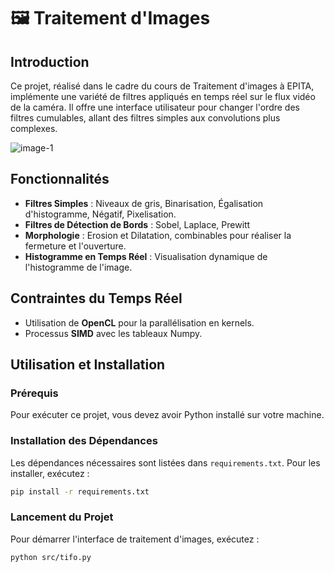 # 🖼️ Traitement d'Images

## Introduction
Ce projet, réalisé dans le cadre du cours de Traitement d'images à EPITA, implémente une variété de filtres appliqués en temps réel sur le flux vidéo de la caméra. Il offre une interface utilisateur pour changer l'ordre des filtres cumulables, allant des filtres simples aux convolutions plus complexes.

![image-1](https://github.com/theobonzi/epita_tifo/assets/55917899/7b29e992-f15f-4314-97b8-3a4bebf8f16c)

## Fonctionnalités
- **Filtres Simples** : Niveaux de gris, Binarisation, Égalisation d'histogramme, Négatif, Pixelisation.
- **Filtres de Détection de Bords** : Sobel, Laplace, Prewitt
- **Morphologie** : Erosion et Dilatation, combinables pour réaliser la fermeture et l'ouverture.
- **Histogramme en Temps Réel** : Visualisation dynamique de l'histogramme de l'image.

## Contraintes du Temps Réel
- Utilisation de **OpenCL** pour la parallélisation en kernels.
- Processus **SIMD** avec les tableaux Numpy.

## Utilisation et Installation
### Prérequis
Pour exécuter ce projet, vous devez avoir Python installé sur votre machine.

### Installation des Dépendances
Les dépendances nécessaires sont listées dans `requirements.txt`. Pour les installer, exécutez :
```bash
pip install -r requirements.txt
```

### Lancement du Projet
Pour démarrer l'interface de traitement d'images, exécutez :
```bash
python src/tifo.py
```

